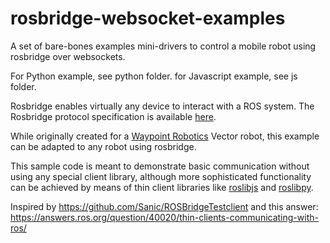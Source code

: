 # rosbridge-websocket-examples
A set of bare-bones examples mini-drivers to control a mobile robot using rosbridge over websockets.

For Python example, see python folder.
for Javascript example, see js folder.

Rosbridge enables virtually any device to interact with a ROS system.
The Rosbridge protocol specification is available [here](https://github.com/RobotWebTools/rosbridge_suite/blob/master/ROSBRIDGE_PROTOCOL.md).


While originally created for a [Waypoint Robotics](http://waypointrobotics.com) Vector robot, this example can be adapted to any robot using rosbridge.

This sample code is meant to demonstrate basic communication without using any special client library, although more sophisticated functionality can be achieved by means of thin client libraries like [roslibjs](http://wiki.ros.org/roslibjs) and [roslibpy](https://github.com/gramaziokohler/roslibpy).


Inspired by
https://github.com/Sanic/ROSBridgeTestclient 
and this answer:
https://answers.ros.org/question/40020/thin-clients-communicating-with-ros/

